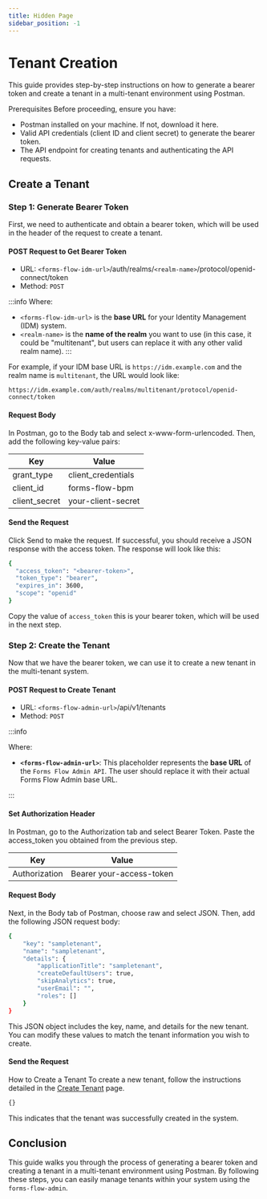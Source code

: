 ```yaml
---
title: Hidden Page
sidebar_position: -1
---
```


# Tenant Creation
This guide provides step-by-step instructions on how to generate a bearer token and create a tenant in a multi-tenant environment using Postman.


Prerequisites
Before proceeding, ensure you have:

- Postman installed on your machine. If not, download it here.
- Valid API credentials (client ID and client secret) to generate the bearer token.
- The API endpoint for creating tenants and authenticating the API requests.

## Create a Tenant
### Step 1: Generate Bearer Token
First, we need to authenticate and obtain a bearer token, which will be used in the header of the request to create a tenant.

####  POST Request to Get Bearer Token


- URL: `<forms-flow-idm-url>`/auth/realms/`<realm-name>`/protocol/openid-connect/token
- Method: `POST`

:::info
Where:
- `<forms-flow-idm-url>` is the **base URL** for your Identity Management (IDM) system.
- `<realm-name>` is the **name of the realm** you want to use (in this case, it could be "multitenant", but users can replace it with any other valid realm name).
:::

For example, if your IDM base URL is `https://idm.example.com` and the realm name is `multitenant`, the URL would look like:

`https://idm.example.com/auth/realms/multitenant/protocol/openid-connect/token`

#### Request Body
In Postman, go to the Body tab and select x-www-form-urlencoded. Then, add the following key-value pairs:

| Key           | Value              |
| ------------- | -------------------|
| grant_type    | client_credentials |
| client_id     | forms-flow-bpm     |
| client_secret | your-client-secret |

#### Send the Request
Click Send to make the request. If successful, you should receive a JSON response with the access token. The response will look like this:

```bash
{
  "access_token": "<bearer-token>",
  "token_type": "bearer",
  "expires_in": 3600,
  "scope": "openid"
}
```

Copy the value of `access_token`  this is your bearer token, which will be used in the next step.

### Step 2: Create the Tenant
Now that we have the bearer token, we can use it to create a new tenant in the multi-tenant system.

#### POST Request to Create Tenant
- URL: `<forms-flow-admin-url>`/api/v1/tenants
- Method: `POST`

:::info

Where:
- **`<forms-flow-admin-url>`**: This placeholder represents the **base URL** of the `Forms Flow Admin API`. The user should replace it with their actual Forms Flow Admin base URL.

:::

#### Set Authorization Header
In Postman, go to the Authorization tab and select Bearer Token. Paste the access_token you obtained from the previous step.

| Key           | Value                    |
| ------------- | -------------------------|
| Authorization | Bearer your-access-token |

#### Request Body
Next, in the Body tab of Postman, choose raw and select JSON. Then, add the following JSON request body:

```bash
{
    "key": "sampletenant",
    "name": "sampletenant",
    "details": {
        "applicationTitle": "sampletenant",
        "createDefaultUsers": true,
        "skipAnalytics": true,
        "userEmail": "",
        "roles": []
    }
}
```
This JSON object includes the key, name, and details for the new tenant. You can modify these values to match the tenant information you wish to create.

#### Send the Request
How to Create a Tenant To create a new tenant, follow the instructions detailed in the [Create Tenant](/docs/next/tenant-creation) page.

```bash
{}
```
This indicates that the tenant was successfully created in the system.

## Conclusion
This guide walks you through the process of generating a bearer token and creating a tenant in a multi-tenant environment using Postman. By following these steps, you can easily manage tenants within your system using the `forms-flow-admin`.